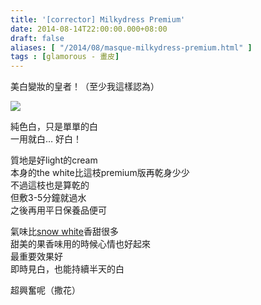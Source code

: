 ```yaml
---
title: '[corrector] Milkydress Premium'
date: 2014-08-14T22:00:00.000+08:00
draft: false
aliases: [ "/2014/08/masque-milkydress-premium.html" ]
tags : [glamorous - 畫皮]
---
```


美白變妝的皇者！（至少我這樣認為）  

![](/images/milkydress.jpg)

純色白，只是單單的白  
一用就白… 好白！  
  
質地是好light的cream  
本身的the white比這枝premium版再乾身少少  
不過這枝也是算乾的  
但敷3-5分鐘就過水  
之後再用平日保養品便可  
  
氣味比[snow white](https://hidie.net/secretkeysnowwhite/)香甜很多  
甜美的果香味用的時候心情也好起來  
最重要效果好  
即時見白，也能持續半天的白  
  
超興奮呢（撒花）
